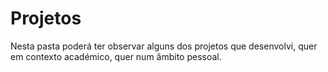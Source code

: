 # Projetos
Nesta pasta poderá ter observar alguns dos projetos que desenvolvi, quer em contexto académico, quer num âmbito pessoal.
